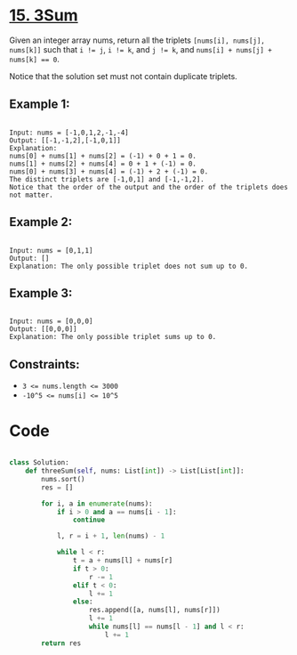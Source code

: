 # [15. 3Sum](https://leetcode.com/problems/3sum/description/?envType=study-plan-v2&envId=top-interview-150)

Given an integer array nums, return all the triplets `[nums[i], nums[j], nums[k]]` such that `i != j`, `i != k`, and `j != k`, and `nums[i] + nums[j] + nums[k] == 0`.

Notice that the solution set must not contain duplicate triplets.

## Example 1:

```

Input: nums = [-1,0,1,2,-1,-4]
Output: [[-1,-1,2],[-1,0,1]]
Explanation:
nums[0] + nums[1] + nums[2] = (-1) + 0 + 1 = 0.
nums[1] + nums[2] + nums[4] = 0 + 1 + (-1) = 0.
nums[0] + nums[3] + nums[4] = (-1) + 2 + (-1) = 0.
The distinct triplets are [-1,0,1] and [-1,-1,2].
Notice that the order of the output and the order of the triplets does not matter.

```

## Example 2:

```

Input: nums = [0,1,1]
Output: []
Explanation: The only possible triplet does not sum up to 0.

```

## Example 3:

```

Input: nums = [0,0,0]
Output: [[0,0,0]]
Explanation: The only possible triplet sums up to 0.

```

## Constraints:

- `3 <= nums.length <= 3000`
- `-10^5 <= nums[i] <= 10^5`

# Code

```python

class Solution:
    def threeSum(self, nums: List[int]) -> List[List[int]]:
        nums.sort()
        res = []

        for i, a in enumerate(nums):
            if i > 0 and a == nums[i - 1]:
                continue

            l, r = i + 1, len(nums) - 1

            while l < r:
                t = a + nums[l] + nums[r]
                if t > 0:
                    r -= 1
                elif t < 0:
                    l += 1
                else:
                    res.append([a, nums[l], nums[r]])
                    l += 1
                    while nums[l] == nums[l - 1] and l < r:
                        l += 1
        return res

```
